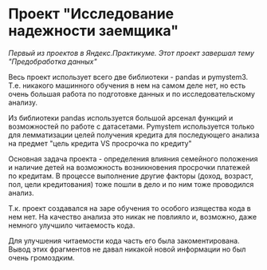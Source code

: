 # Проект "Исследование надежности заемщика"

*Первый из проектов в Яндекс.Практикуме. Этот проект завершал тему "Предобработка данных"*

Весь проект использует всего две библиотеки - pandas и pymystem3. Т.е. никакого машинного обучения в нем на самом деле нет, но есть очень большая работа по подготовке данных и по исследовательскому анализу. 

Из библиотеки pandas используется большой арсенал функций и возможностей по работе с датасетами. Pymystem используется только для лемматизации целей получения кредита для последующего анализа на предмет "цель кредита VS просрочка по кредиту" 

Основная задача проекта - определения влияния семейного положения и наличие детей на возможность возникновения просрочки платежей по кредитам. В процессе выполнение другие факторы (доход, возраст, пол, цели кредитования) тоже пошли в дело и по ним тоже проводился анализ. 

Т.к. проект создавался на заре обучения то особого изящества кода в нем нет. На качество анализа это никак не повлияло и, возможно, даже немного улучшило читаемость кода. 

Для улучшения читаемости кода часть его была закоментирована. Вывод этих фрагментов не давал никакой новой информации но был очень громоздким. 

